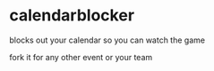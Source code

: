 # calendarblocker
blocks out your calendar so you can watch the game

fork it for any other event or your team
